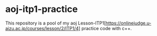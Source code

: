 # aoj-itp1-practice

This repository is a pool of my aoj Lesson-ITP1[https://onlinejudge.u-aizu.ac.jp/courses/lesson/2/ITP1/4] practice code with c++.
